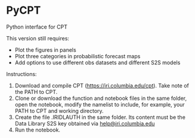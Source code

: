 # PyCPT
Python interface for CPT

This version still requires:
+ Plot the figures in panels
+ Plot three categories in probabilistic forecast maps
+ Add options to use different obs datasets and different S2S models

Instructions:
1. Download and compile CPT (https://iri.columbia.edu/cpt). Take note of the PATH to CPT.
2. Clone or download the function and notebook files in the same folder, open the notebook, modify the namelist to include, for example, your PATH to CPT and working directory.
3. Create the file .IRIDLAUTH in the same folder. Its content must be the Data Library S2S key obtained via help@iri.columbia.edu
4. Run the notebook.
